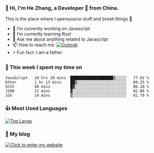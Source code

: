 ### 👋 Hi, I'm He Zhang, a Developer 🚀 from China.

This is the place where I opensource stuff and break things :rofl:

- 🔭  I’m currently working on Javascript
- 🌱  I’m currently learning Rust
- 💬  Ask me about anything related to Javascript
- 📫  How to reach me: [![Outlook](https://img.shields.io/badge/-Outlook-0078D4?style=flat&logo=Microsoft-Outlook&logoColor=white)](mailto:zhanghecool@outlook.com)
- ⚡  Fun fact: I am a father

### 💪 This week I spent my time on 
<!--START_SECTION:waka-->
```text
JavaScript   10 hrs 20 mins  ███████████████████▒░░░░░   77.92 % 
Other        1 hr 13 mins    ██▒░░░░░░░░░░░░░░░░░░░░░░   09.25 % 
SCSS         48 mins         █▓░░░░░░░░░░░░░░░░░░░░░░░   06.10 % 
JSON         22 mins         ▓░░░░░░░░░░░░░░░░░░░░░░░░   02.86 % 
JSX          14 mins         ▒░░░░░░░░░░░░░░░░░░░░░░░░   01.79 % 
```
<!--END_SECTION:waka-->

### 👍 Most Used Languages
[![Top Langs](https://github-readme-stats.vercel.app/api/top-langs/?username=zhanghecool&layout=compact)](https://zhanghe.cool)

### 🌈 My blog 
[![Click to enter my website](https://cdn.jsdelivr.net/gh/zhanghecool/assets/images/gif/zhanghecools.gif)](https://zhanghe.cool)
